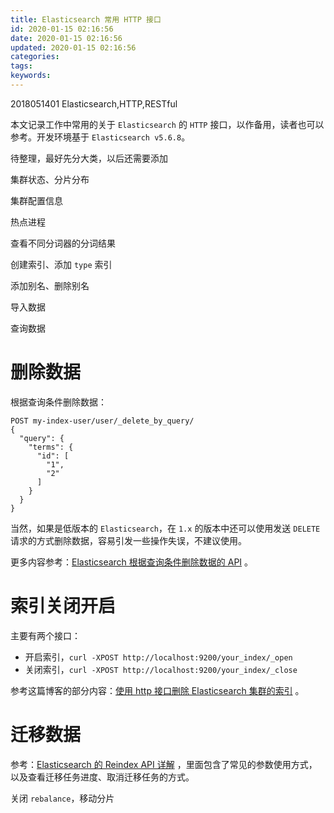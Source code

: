 ```yaml
---
title: Elasticsearch 常用 HTTP 接口
id: 2020-01-15 02:16:56
date: 2020-01-15 02:16:56
updated: 2020-01-15 02:16:56
categories:
tags:
keywords:
---
```


2018051401
Elasticsearch,HTTP,RESTful

本文记录工作中常用的关于 `Elasticsearch` 的 `HTTP` 接口，以作备用，读者也可以参考。开发环境基于 `Elasticsearch v5.6.8`。


<!-- more -->


待整理，最好先分大类，以后还需要添加

集群状态、分片分布

集群配置信息

热点进程

查看不同分词器的分词结果

创建索引、添加 `type` 索引

添加别名、删除别名

导入数据

查询数据



# 删除数据

根据查询条件删除数据：

```
POST my-index-user/user/_delete_by_query/
{
  "query": {
    "terms": {
      "id": [
        "1",
        "2"
      ]
    }
  }
}
```

当然，如果是低版本的 `Elasticsearch`，在 `1.x` 的版本中还可以使用发送 `DELETE` 请求的方式删除数据，容易引发一些操作失误，不建议使用。

更多内容参考：[Elasticsearch 根据查询条件删除数据的 API](https://www.playpi.org/2018022401.html) 。


# 索引关闭开启


主要有两个接口：

- 开启索引，`curl -XPOST http://localhost:9200/your_index/_open`
- 关闭索引，`curl -XPOST http://localhost:9200/your_index/_close`

参考这篇博客的部分内容：[使用 http 接口删除 Elasticsearch 集群的索引](https://www.playpi.org/2019082101.html) 。


# 迁移数据


参考：[Elasticsearch 的 Reindex API 详解](https://www.playpi.org/2020011601.html) ，里面包含了常见的参数使用方式，以及查看迁移任务进度、取消迁移任务的方式。


关闭 `rebalance`，移动分片

